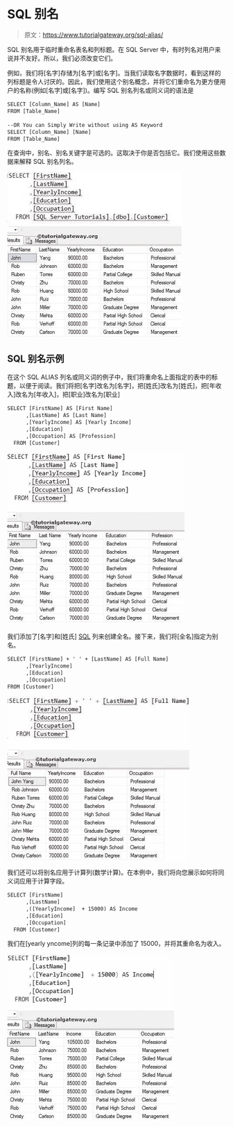 # SQL 别名

> 原文：<https://www.tutorialgateway.org/sql-alias/>

SQL 别名用于临时重命名表名和列标题。在 SQL Server 中，有时列名对用户来说并不友好。所以，我们必须改变它们。

例如，我们将[名字]存储为[名字]或[名字]。当我们读取名字数据时，看到这样的列标题是令人讨厌的。因此，我们使用这个别名概念，并将它们重命名为更方便用户的名称(例如[名字]或[名字])。编写 SQL 别名列名或同义词的语法是

```
SELECT [Column_Name] AS [Name]
FROM [Table_Name]

--OR You can Simply Write without using AS Keyword
SELECT [Column_Name] [Name]
FROM [Table_Name]
```

在查询中，别名、别名关键字是可选的。这取决于你是否包括它。我们使用这些数据来解释 SQL 别名列名。

![Alias names in sql](img/4eca5ba2927b7bbe087cd3907f054cea.png)

## SQL 别名示例

在这个 SQL ALIAS 列名或同义词的例子中，我们将重命名上面指定的表中的<font color="# 000000">标题</font>，以便于阅读。我们将把[名字]改名为[名字]，把[姓氏]改名为[姓氏]，把[年收入]改名为[年收入]，把[职业]改名为[职业]

```
SELECT [FirstName] AS [First Name]
      ,[LastName] AS [Last Name]
      ,[YearlyIncome] AS [Yearly Income]
      ,[Education]
      ,[Occupation] AS [Profession]
  FROM [Customer]
```

![SQL ALIAS 1](img/828746fe2bb88152f9fc76d83cc4f0c5.png)

我们添加了[名字]和[姓氏] [SQL](https://www.tutorialgateway.org/sql/) 列来创建全名。接下来，我们将[全名]指定为别名。

```
SELECT [FirstName] + ' ' + [LastName] AS [Full Name]
      ,[YearlyIncome] 
      ,[Education]
      ,[Occupation] 
FROM [Customer]
```

![SQL ALIAS 2](img/92d6852381c2d1cecb39b9157a05b1bf.png)

我们还可以将别名应用于计算列(数学计算)。在本例中，我们将向您展示如何将同义词应用于计算字段。

```
SELECT [FirstName] 
      ,[LastName] 
      ,([YearlyIncome]  + 15000) AS Income
      ,[Education]
      ,[Occupation]
  FROM [Customer]
```

我们在[yearly yncome]列的每一条记录中添加了 15000，并将其重命名为收入。

![SQL ALIAS 3](img/8059dbb58e9ba1385938ee0f2366e18b.png)